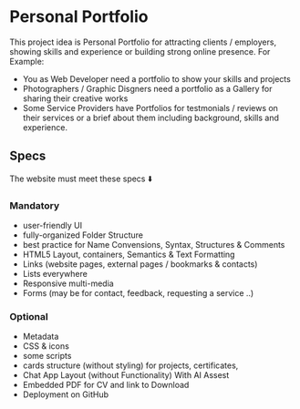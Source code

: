 # Personal Portfolio
This project idea is Personal Portfolio for attracting clients / employers, showing skills and experience or building strong online presence. For Example:
- You as Web Developer need a portfolio to show your skills and projects
- Photographers / Graphic Disgners need a portfolio as a Gallery for sharing their creative works
- Some Service Providers have Portfolios for testmonials / reviews on their services or a brief about them including background, skills and experience.

## Specs
The website must meet these specs ⬇️

### Mandatory
- user-friendly UI
- fully-organized Folder Structure
- best practice for Name Convensions, Syntax, Structures & Comments 
- HTML5 Layout, containers, Semantics & Text Formatting
- Links (website pages, external pages / bookmarks & contacts)
- Lists everywhere
- Responsive multi-media
- Forms (may be for contact, feedback, requesting a service ..)

### Optional
- Metadata
- CSS & icons
- some scripts
- cards structure (without styling) for projects, certificates,
- Chat App Layout (without Functionality) With AI Assest 
- Embedded PDF for CV and link to Download
- Deployment on GitHub

